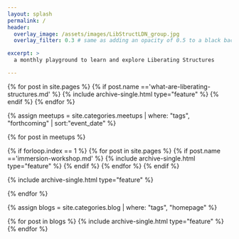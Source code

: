 ```yaml
---
layout: splash
permalink: /
header:
  overlay_image: /assets/images/LibStructLDN_group.jpg
  overlay_filter: 0.3 # same as adding an opacity of 0.5 to a black background

excerpt: >
  a monthly playground to learn and explore Liberating Structures

---
```


<div class="feature__wrapper">

{% for post in site.pages %}
  {% if post.name =='what-are-liberating-structures.md' %}
    {% include archive-single.html type="feature" %}
  {% endif %}
{% endfor %}

{% assign meetups = site.categories.meetups | where: "tags", "forthcoming" | sort:"event_date"  %}

{% for post in meetups %}

  {% if forloop.index == 1 %}
    {% for post in site.pages %}
      {% if post.name =='immersion-workshop.md' %}
        {% include archive-single.html type="feature" %}
      {% endif %}
    {% endfor %}
  {% endif %}

  {% include archive-single.html type="feature" %}

{% endfor %}


{% assign blogs = site.categories.blog | where: "tags", "homepage"  %}

{% for post in blogs %}
  {% include archive-single.html type="feature" %}
{% endfor %}

</div>
